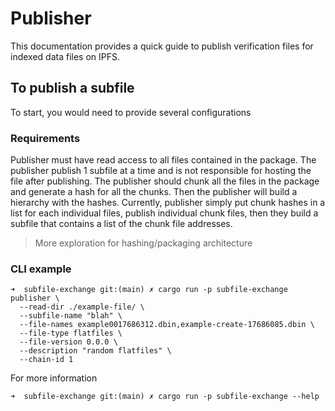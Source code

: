 # Publisher

This documentation provides a quick guide to publish verification files for indexed data files on IPFS. 

## To publish a subfile

To start, you would need to provide several configurations

### Requirements

Publisher must have read access to all files contained in the package. The publisher publish 1 subfile at a time and is not responsible for hosting the file after publishing. The publisher should chunk all the files in the package and generate a hash for all the chunks. Then the publisher will build a hierarchy with the hashes. Currently, publisher simply put chunk hashes in a list for each individual files, publish individual chunk files, then they build a subfile that contains a list of the chunk file addresses. 

> More exploration for hashing/packaging architecture


### CLI example
```
➜  subfile-exchange git:(main) ✗ cargo run -p subfile-exchange publisher \
  --read-dir ./example-file/ \
  --subfile-name "blah" \
  --file-names example0017686312.dbin,example-create-17686085.dbin \
  --file-type flatfiles \
  --file-version 0.0.0 \
  --description "random flatfiles" \
  --chain-id 1
```

For more information 
```
➜  subfile-exchange git:(main) ✗ cargo run -p subfile-exchange --help
```
